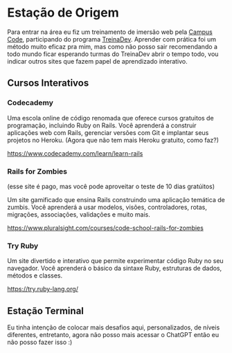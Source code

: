 # Estação de Origem

Para entrar na área eu fiz um treinamento de imersão web pela [Campus Code](https://www.campuscode.com.br/), participando do programa [TreinaDev](https://treinadev.com.br/). Aprender com prática foi um método muito eficaz pra mim, mas como não posso sair recomendando a todo mundo ficar esperando turmas do TreinaDev abrir o tempo todo, vou indicar outros sites que fazem papel de aprendizado interativo.

## Cursos Interativos

### Codecademy

Uma escola online de código renomada que oferece cursos gratuitos de programação, incluindo Ruby on Rails. Você aprenderá a construir aplicações web com Rails, gerenciar versões com Git e implantar seus projetos no Heroku. (Agora que não tem mais Heroku gratuito, como faz?)

https://www.codecademy.com/learn/learn-rails

### Rails for Zombies

(esse site é pago, mas você pode aproveitar o teste de 10 dias gratúitos)

Um site gamificado que ensina Rails construindo uma aplicação temática de zumbis. Você aprenderá a usar modelos, visões, controladores, rotas, migrações, associações, validações e muito mais.

https://www.pluralsight.com/courses/code-school-rails-for-zombies

### Try Ruby

Um site divertido e interativo que permite experimentar código Ruby no seu navegador. Você aprenderá o básico da sintaxe Ruby, estruturas de dados, métodos e classes.

https://try.ruby-lang.org/

## Estação Terminal

Eu tinha intenção de colocar mais desafios aqui, personalizados, de níveis diferentes, entretanto, agora não posso mais acessar o ChatGPT então eu não posso fazer isso :)
